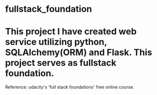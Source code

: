# fullstack_foundation

This project I have created web service utilizing python, SQLAlchemy(ORM) and Flask.
This project serves as fullstack foundation.
=========================
Reference: udacity's 'full stack foundations' free online course.

